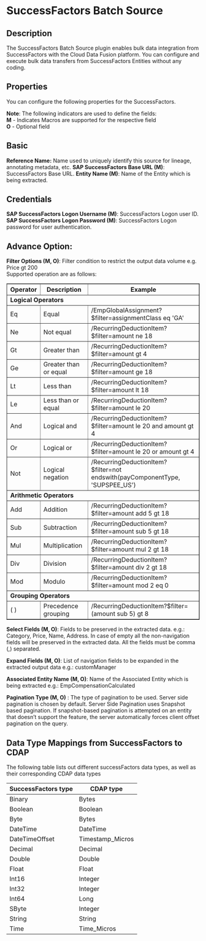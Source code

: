 # SuccessFactors Batch Source
## Description
The SuccessFactors Batch Source plugin enables bulk data integration from SuccessFactors with the Cloud Data Fusion
platform. You can configure and execute bulk data transfers from SuccessFactors Entities without any coding.

## Properties
You can configure the following properties for the SuccessFactors.

**Note**: The following indicators are used to define the fields:  
**M** - Indicates Macros are supported for the respective field  
**O** - Optional field

## Basic
**Reference Name:** Name used to uniquely identify this source for lineage,
annotating metadata, etc.
**SAP SuccessFactors Base URL (M)**: SuccessFactors Base URL.
**Entity Name (M)**: Name of the Entity which is being extracted.

## Credentials

**SAP SuccessFactors Logon Username (M)**: SuccessFactors Logon user ID.  
**SAP SuccessFactors Logon Password (M)**: SuccessFactors Logon password for user authentication.

## Advance Option:

**Filter Options (M, O)**: Filter condition to restrict the output data volume e.g. Price gt 200  
Supported operation are as follows:
<table border="1" cellspacing="0" cellpadding="0" aria-label="Filter Query Option Operators">
<tbody>
<tr>
<th>Operator</th>
<th>Description</th>
<th>Example</th>
</tr>
<tr>
<td colspan="3"><b>Logical Operators</b></td>
</tr>
<tr>
<td>Eq</td>
<td>Equal</td>
<td>/EmpGlobalAssignment?$filter=assignmentClass eq 'GA'</td>
</tr>
<tr>
<td>Ne</td>
<td>Not equal</td>
<td>/RecurringDeductionItem?$filter=amount ne 18</td>
</tr>
<tr>
<td>Gt</td>
<td>Greater than</td>
<td>/RecurringDeductionItem?$filter=amount gt 4</td>
</tr>
<tr>
<td>Ge</td>
<td>Greater than or equal</td>
<td>/RecurringDeductionItem?$filter=amount ge 18</td>
</tr>
<tr>
<td>Lt</td>
<td>Less than</td>
<td>/RecurringDeductionItem?$filter=amount lt 18</td>
</tr>
<tr>
<td>Le</td>
<td>Less than or equal</td>
<td>/RecurringDeductionItem?$filter=amount le 20</td>
</tr>
<tr>
<td>And</td>
<td>Logical and</td>
<td>/RecurringDeductionItem?$filter=amount le 20 and amount gt 4</td>
</tr>
<tr>
<td>Or</td>
<td>Logical or</td>
<td>/RecurringDeductionItem?$filter=amount le 20 or amount gt 4</td>
</tr>
<tr>
<td>Not</td>
<td>Logical negation</td>
<td>/RecurringDeductionItem?$filter=not endswith(payComponentType, 'SUPSPEE_US')</td>
</tr>
<tr>
<td colspan="3"><b>Arithmetic Operators</b></td>
</tr>
<tr>
<td>Add</td>
<td>Addition</td>
<td>/RecurringDeductionItem?$filter=amount add 5 gt 18</td>
</tr>
<tr>
<td>Sub</td>
<td>Subtraction</td>
<td>/RecurringDeductionItem?$filter=amount sub 5 gt 18</td>
</tr>
<tr>
<td>Mul</td>
<td>Multiplication</td>
<td>/RecurringDeductionItem?$filter=amount mul 2 gt 18</td>
</tr>
<tr>
<td>Div</td>
<td>Division</td>
<td>/RecurringDeductionItem?$filter=amount div 2 gt 18</td>
</tr>
<tr>
<td>Mod</td>
<td>Modulo</td>
<td>/RecurringDeductionItem?$filter=amount mod 2 eq 0</td>
</tr>
<tr>
<td colspan="3"><b>Grouping Operators</b></td>
</tr>
<tr>
<td>( )</td>
<td>Precedence grouping</td>
<td>/RecurringDeductionItem?$filter=(amount sub 5) gt 8</td>
</tr>
</tbody>
</table>   


**Select Fields (M, O)**: Fields to be preserved in the extracted data. e.g.: Category, Price, Name, Address. In case of empty all the non-navigation fields will be preserved in the extracted data.
All the fields must be comma (,) separated.

**Expand Fields (M, O)**: List of navigation fields to be expanded in the extracted output data
e.g.: customManager

**Associated Entity Name (M, O)**: Name of the Associated Entity which is being extracted
e.g.: EmpCompensationCalculated

**Pagination Type (M, O)** : The type of pagination to be used. Server side pagination is chosen by default. 
Server Side Pagination uses Snapshot based pagination. If snapshot-based pagination is attempted on an entity that 
doesn’t support the feature, the server automatically forces client offset pagination on the query.

Data Type Mappings from SuccessFactors to CDAP
----------
The following table lists out different successFactors data types, as well as their corresponding CDAP data types

| SuccessFactors type | CDAP type |
|----------------|---------------|
| Binary         | Bytes         |
| Boolean        | Boolean       |
| Byte           | Bytes         |
| DateTime       | DateTime      |
| DateTimeOffset | Timestamp_Micros|
| Decimal        | Decimal       |
| Double         | Double        |
| Float          | Float         |
| Int16          | Integer       |
| Int32          | Integer       |
| Int64          | Long          |
| SByte          | Integer       |
| String         | String        |
| Time           | Time_Micros   |
